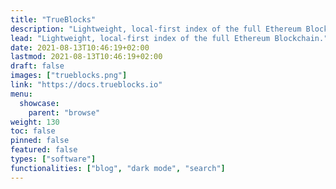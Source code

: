```yaml
---
title: "TrueBlocks"
description: "Lightweight, local-first index of the full Ethereum Blockchain."
lead: "Lightweight, local-first index of the full Ethereum Blockchain."
date: 2021-08-13T10:46:19+02:00
lastmod: 2021-08-13T10:46:19+02:00
draft: false
images: ["trueblocks.png"]
link: "https://docs.trueblocks.io"
menu:
  showcase:
    parent: "browse"
weight: 130
toc: false
pinned: false
featured: false
types: ["software"]
functionalities: ["blog", "dark mode", "search"]
---
```

